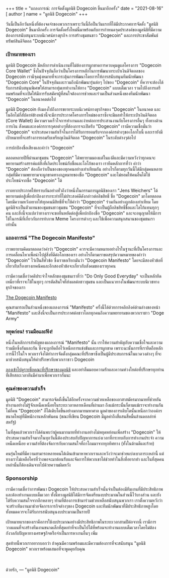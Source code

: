 +++
title = "แถลงการณ์: การจัดตั้งมูลนิธิ Dogecoin ขึ้นมาอีกครั้ง"
date = "2021-08-16"
[ author ]
  name = "มูลนิธิ Dogecoin"
+++

วันนี้เป็นอีกวันหนึ่งที่ต้องจดจำของพวกเราเพราะวันนี้ถือป็นวันแรกที่ได้มีประกาศการจัดตั้ง "มูลนิธิ Dogecoin" ขึ้นมาอีกครั้ง การจัดตั้งครั้งใหม่นี้มาพร้อมกับการกำหนดจุดประสงค์ของมูลนิธิที่มีความต้องการสนับสนุนระบบนิเวศน์ทางธุรกิจ การสร้างชุมชนชาว "Dogecoin" และการประชาสัมพันธ์ทรัพย์สินดิจิตอล "Dogecoin"


### เป้าหมายของเรา

มูลนิธิ Dogecoin มีหลักการดำเนินงานที่ไม่ต้องการผูกขาดการควบคุมดูแลโครงการ "Dogecoin Core Wallet" ซึ่งในปัจจุบันถือว่าเป็นโครงการหลักในการพัฒนากระเป๋าเงินดิจิตอลของ Dogecoin เรามีจุดมุ่งหมายที่จะกระตุ้นการพัฒนาโดยการให้การสนับสนุนทีมนักพัฒนา "Dogecoin Core" ในปัจจุบันและรวมถึงนักพัฒนารุ่นต่อๆ ไปของ "Dogecoin" ที่ควรจะต้องได้รับการสนับสนุนพิเศษให้สามารถทุ่มเททำงานให้ทาง "Dogecoin" แบบเต็มเวลา รวมไปถึงการเตรียมพร้อมที่จะเปิดให้มีการรับสมัครผู้ที่สนใจต้องการช่วยและร่วมเป็นส่วนหนึ่งของทีมนักพัฒนา "Dogecoin" ในอนาคตต่อไป


มูลนิธิ Dogecoin ยังมองไปถึงการขยายระบบนิเวศน์ทางธุรกิจของ "Dogecoin" ในอนาคต และในอีกไม่กี่สัปดาห์ข้างหน้านี้จะมีการประกาศโครงการใหม่ของเราซึ่งจะมีผลทำให้กระเป๋าเงินดิจิตอล (Core Wallet) มีความรวดเร็วใจการทำงานและง่ายต่อการประสานงานกับโครงการอื่นๆ ทั้งทางด้านการเงิน สังคมและองค์กรการกุศลต่างๆที่ต้องการจะเปิดรับ "Dogecoin" เรามีความเชื่อมั่นว่า "Dogecoin" จะประสบความสำเร็จในการได้รับการยอมรับจากองค์กรต่างๆของโลกใบนี้ และเรายังมีเป้าหมายที่จะสร้างการยอมรับเหรียญเงินดิจิตอล "Dogecoin" ในระดับต่างๆต่อไป


การปกป้องชื่อเสียงและคำว่า "Dogecoin"

ตลอดหลายปีที่ผ่านมาชุมชน "Dogecoin" ได้พยายามมองแต่ในแง่ดีและมีความหวังว่าทุกคนจะพยายามสร้างสรรค์แต่สิ่งที่เกิดประโยชน์กับชื่อและโลโก้ของเรา เรายึดหลักการที่ว่า คำว่า "Dogecoin" ต้องถือว่าเป็นของของทุกคนอย่างเท่าเทียมกัน อย่างไรก็ตามทุกวันนี้ได้มีกลุ่มคนหลายกลุ่มที่มีความพยายามจะผูกขาดทางกฎหมายของชื่อ "Dogecoin" และไม่ยอมให้คนอื่นได้ใช้ประโยชน์จากชื่อ "Dogecoin" ได้

เราอยากประกาศให้ทราบกันอย่างทั่วถึงว่าหนึ่งในกรรมการมูลนิธิของเรา "Jens Weichers" ได้พยายามต่อสู้เพื่อปกป้องการกระทำที่ไม่ประสงค์ดีดังกล่าวต่อลิขสิทธิ์ ชื่อ "Dogecoin" มาโดยตลอด โดยมีความหวังอยากให้ทุกคนมีสิทธิ์ที่จะใช้คำว่า "Dogecoin" ร่วมกันอย่างถูกต้องเท่าเทียม โดยมูลนิธิจะเป็นตัวแทนของชุมชนชาวชุมชน "Dogecoin" ที่จะเป็นผู้ถือลิขสิทธิ์ชื่อและโลโก้แทนทุกๆ คน และสิ่งนี้จะแปลว่าทางเราจะขอยืนหยัดต่อสู้เพื่อปกป้องชื่อ "Dogecoin" และจะอนุญาตให้มีการใช้ในกรณีที่เกี่ยวกับการทำภาพ Meme โครงการต่างๆ และใช้เพื่อความสนุกสนานของชุมชนเราเท่านั้น


### แถลงการณ์ "The Dogecoin Manifesto"

เราพยายามคิดมาตลอดว่าคำว่า "Dogecoin" ควรจะมีความหมายอย่างไรในฐานะที่เป็นโครงการและการเคลื่อนไหวเพื่อนำไปสู่สิ่งที่ดีต่อโลกของเรา อย่างไรก็ตามเราขอสรุปความหมายของคำว่า "Dogecoin" ไว้เป็นสี่หัวข้อ ซึ่งเราขอเรียกมันว่า "Dogecoin Manifesto" โดยจะมีสองหัวข้อที่เกี่ยวกับเรื่องทางเทคนิคและอีกสองหัวข้อจะเกี่ยวกับสังคมของเราทุกคน


เรามีความเชื่อว่าคติประจำใจหลักของชุมชนเราที่ว่า "Do Only Good Everyday" จะเป็นหลักยึดเหนี่ยวที่เราจะใช้ในทุกๆ การตัดสินใจที่ส่งผลต่อชาวชุมชน และเป็นแนวทางในพัฒนาระบบนิเวชทางธุรกิจของเรา


[The Dogecoin Manifesto](/manifesto)

คุณสามารถเป็นส่วนหนึ่งของแถลงการณ์ "Manifesto" ครั้งนี้ได้ด้วยการคลิกลิงค์ด้านล่างของหน้า "Manifesto" และสิ่งนี้จะเป็นการประกาศต่อชาวโลกทุกคนถึงความพยายามของพวกเราชาว "Doge Army"


### หยุดก่อน! รวมมือและฟัง!

หนึ่งในหลักการสำคัญของแถลงการณ์ "Manifesto" นั้น เราให้ความสำคัญกับความเชื่อใจและความร่วมมือซึ่งกันและกัน ซึ่งจะถูกยึดถือไว้เหนือการแข่งขันและการผูกขาด เพราะฉะนั้นการที่เรายึดถือหลักการนี้ไว้ในใจ พวกเราจึงได้ทำการจัดตั้งกลุ่มคณะที่ปรึกษาซึ่งเป็นผู้มีประสบการณ์ในแวดวงต่างๆ ที่จะมาช่วยสนับสนุนให้คำปรึกษากับพวกเราชาว Dogecoin

[ลองเข้าไปดูรายชื่อคณะที่ปรึกษาของมูลนิธิ](/about) และอย่าลืมมอบความรักและความห่วงใยต่อที่ปรึกษาทุกท่านที่เสียสละเวลาอันมีค่ามาเพื่อพวกเรากันนะ


### คุณค่าของความสำเร็จ

มูลนิธิ "Dogecoin" สามารถจัดตั้งขึ้นได้อีกครั้งจากความช่วยเหลือของอาสาสมัครมากมายที่ช่วยกันทำงานอย่างไม่รู้จักเหน็ดเหนื่อยในระยะเวลาหลายเดือนที่ผ่านมา ถึงแม้กระนั้นก็ตามแม้เราจะทำงานกันไม่กี่คน "Dogecoin" ก็ได้เติบโตขึ้นอย่างมากมายมหาศาล มูลค่าของการเติบโตนั้นเหนือกว่าองค์กรขนาดใหญ่ที่มีพนักงานหลักพันคน (ขณะที่เขียน Dogecoin มีมูลค่าถึงสี่แสนสี่หมื่นล้านดอลล่าห์สหรัฐ)

ในที่สุดแล้วพวกเราได้ค้นพบว่าผู้คนมากมายที่ทำงานอย่างไม่หยุดหย่อนเพื่อสร้าง "Dogecoin" ให้ประสบความสำเร็จมากในทุกวันนี้ต้องประสบกับปัญหาการแบ่งเวลาที่กระทบกับการทำงานประจำ ความเหน็ดเหนื่อย ความล้าที่ต้องจัดการกับความสนใจที่ถาโถมมาจากทุกทิศทาง (ทั้งในด้านดีและร้าย) 

คนรุ่นใหม่ที่มีความสามารถหลายคนได้เดินเข้ามาหาพวกเราและหวังว่าจะมาช่วยแบ่งเบาภาระเหล่านี้ แต่ทางเราไม่เหลือใครที่ว่างพอจะมาต้อนรับและจัดการให้พวกเขาได้ช่วยทำในสิ่งที่อยากทำ และในที่สุดคนเหล่านั้นก็ต้องเดินจากไปด้วยความผิดหวัง 


### Sponsorship

เรามีความเชื่อว่าการพัฒนา Dogecoin ให้ประสบความสำเร็จนั้นจำเป็นต้องมีทีมงานที่มีประสิทธิภาพและต้องทำงานแบบเต็มเวลา ทั้งนี้ทางมูลนิธิได้มีการจัดเตรียมงบประมาณในส่วนนี้ไว้บางส่วน และยังได้รับความสนใจจากอีกหลายๆ ท่านที่ต้องการเข้ามาร่วมช่วยเหลือสนับสนุนพวกเรา เราตั้งความหวังว่าจะสร้างทีมงานมาช่วยจัดการภารกิจต่างๆของ Dogecoin และทีมนักพัฒนาที่มีประสิทธิภาพสูงโดยทั้งหมดควรจะได้รับการสนับสนุนงบประมาณเป็นรายปี

เป้าหมายแรกของเราคือการใช้งบประมาณอย่างมีประสิทธิภาพในระยะเวลาสามปีต่อจากนี้ เรามีการวางแผนที่จะสร้างทีมงานขนาดเล็กที่สุดเท่าที่จะเป็นไปได้ที่พร้อมจะทำงานแบบเต็มเวลาโดยไม่ต้องกังวลกับปัญหาทางเศรษฐกิจหรือจำเป็นการหางานอื่นๆ เพิ่ม

สุดท้ายนี้พวกเราอยากบอกว่า ถ้าคุณมีความพร้อมและมีความต้องการที่จะสนับสนุน "มูลนิธิ Dogecoin" พวกเราพร้อมเสมอที่จะพูดคุยกับคุณ


</br></br>
ด้วยรัก,  — "มูลนิธิ Dogecoin"
</br></br>
